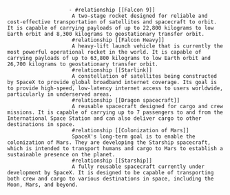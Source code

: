 						- #relationship [[Falcon 9]]
						 A two-stage rocket designed for reliable and cost-effective transportation of satellites and spacecraft to orbit. It is capable of carrying payloads of up to 22,800 kilograms to low Earth orbit and 8,300 kilograms to geostationary transfer orbit.
						 #relationship [[Falcon Heavy]]
						 A heavy-lift launch vehicle that is currently the most powerful operational rocket in the world. It is capable of carrying payloads of up to 63,800 kilograms to low Earth orbit and 26,700 kilograms to geostationary transfer orbit.
						 #relationship [[Starlink]]
						 A constellation of satellites being constructed by SpaceX to provide global broadband internet coverage. Its goal is to provide high-speed, low-latency internet access to users worldwide, particularly in underserved areas.
						 #relationship [[Dragon spacecraft]]
						 A reusable spacecraft designed for cargo and crew missions. It is capable of carrying up to 7 passengers to and from the International Space Station and can also deliver cargo to other destinations in space.
						 #relationship [[Colonization of Mars]]
						 SpaceX's long-term goal is to enable the colonization of Mars. They are developing the Starship spacecraft, which is intended to transport humans and cargo to Mars to establish a sustainable presence on the planet.
						 #relationship [[Starship]]
						 A fully reusable spacecraft currently under development by SpaceX. It is designed to be capable of transporting both crew and cargo to various destinations in space, including the Moon, Mars, and beyond.



